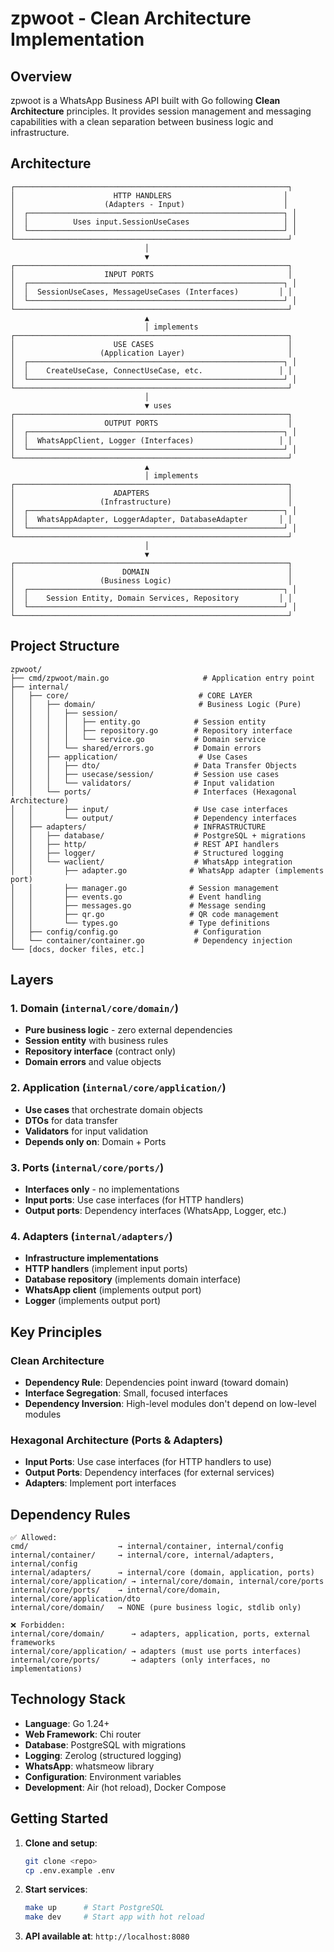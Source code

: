 # zpwoot - Clean Architecture Implementation

## Overview

zpwoot is a WhatsApp Business API built with Go following **Clean Architecture** principles. It provides session management and messaging capabilities with a clean separation between business logic and infrastructure.

## Architecture

```
┌─────────────────────────────────────────────────────────────┐
│                      HTTP HANDLERS                         │
│                    (Adapters - Input)                      │
│  ┌─────────────────────────────────────────────────────────┐ │
│  │          Uses input.SessionUseCases                     │ │
│  └─────────────────────────────────────────────────────────┘ │
└─────────────────────────────────────────────────────────────┘
                              │
                              ▼
┌─────────────────────────────────────────────────────────────┐
│                    INPUT PORTS                              │
│  ┌─────────────────────────────────────────────────────────┐ │
│  │  SessionUseCases, MessageUseCases (Interfaces)         │ │
│  └─────────────────────────────────────────────────────────┘ │
└─────────────────────────────────────────────────────────────┘
                              ▲
                              │ implements
┌─────────────────────────────────────────────────────────────┐
│                      USE CASES                              │
│                   (Application Layer)                       │
│  ┌─────────────────────────────────────────────────────────┐ │
│  │    CreateUseCase, ConnectUseCase, etc.                 │ │
│  └─────────────────────────────────────────────────────────┘ │
└─────────────────────────────────────────────────────────────┘
                              │
                              ▼ uses
┌─────────────────────────────────────────────────────────────┐
│                    OUTPUT PORTS                             │
│  ┌─────────────────────────────────────────────────────────┐ │
│  │  WhatsAppClient, Logger (Interfaces)                   │ │
│  └─────────────────────────────────────────────────────────┘ │
└─────────────────────────────────────────────────────────────┘
                              ▲
                              │ implements
┌─────────────────────────────────────────────────────────────┐
│                      ADAPTERS                               │
│                   (Infrastructure)                          │
│  ┌─────────────────────────────────────────────────────────┐ │
│  │  WhatsAppAdapter, LoggerAdapter, DatabaseAdapter       │ │
│  └─────────────────────────────────────────────────────────┘ │
└─────────────────────────────────────────────────────────────┘
                              │
                              ▼
┌─────────────────────────────────────────────────────────────┐
│                        DOMAIN                               │
│                   (Business Logic)                          │
│  ┌─────────────────────────────────────────────────────────┐ │
│  │    Session Entity, Domain Services, Repository         │ │
│  └─────────────────────────────────────────────────────────┘ │
└─────────────────────────────────────────────────────────────┘
```

## Project Structure

```
zpwoot/
├── cmd/zpwoot/main.go                     # Application entry point
├── internal/
│   ├── core/                             # CORE LAYER
│   │   ├── domain/                       # Business Logic (Pure)
│   │   │   ├── session/
│   │   │   │   ├── entity.go            # Session entity
│   │   │   │   ├── repository.go        # Repository interface
│   │   │   │   └── service.go           # Domain service
│   │   │   └── shared/errors.go         # Domain errors
│   │   ├── application/                  # Use Cases
│   │   │   ├── dto/                     # Data Transfer Objects
│   │   │   ├── usecase/session/         # Session use cases
│   │   │   └── validators/              # Input validation
│   │   └── ports/                       # Interfaces (Hexagonal Architecture)
│   │       ├── input/                   # Use case interfaces
│   │       └── output/                  # Dependency interfaces
│   ├── adapters/                        # INFRASTRUCTURE
│   │   ├── database/                    # PostgreSQL + migrations
│   │   ├── http/                        # REST API handlers
│   │   ├── logger/                      # Structured logging
│   │   └── waclient/                    # WhatsApp integration
│   │       ├── adapter.go              # WhatsApp adapter (implements port)
│   │       ├── manager.go              # Session management
│   │       ├── events.go               # Event handling
│   │       ├── messages.go             # Message sending
│   │       ├── qr.go                   # QR code management
│   │       └── types.go                # Type definitions
│   ├── config/config.go                 # Configuration
│   └── container/container.go           # Dependency injection
└── [docs, docker files, etc.]
```

## Layers

### 1. Domain (`internal/core/domain/`)
- **Pure business logic** - zero external dependencies
- **Session entity** with business rules
- **Repository interface** (contract only)
- **Domain errors** and value objects

### 2. Application (`internal/core/application/`)
- **Use cases** that orchestrate domain objects
- **DTOs** for data transfer
- **Validators** for input validation
- **Depends only on**: Domain + Ports

### 3. Ports (`internal/core/ports/`)
- **Interfaces only** - no implementations
- **Input ports**: Use case interfaces (for HTTP handlers)
- **Output ports**: Dependency interfaces (WhatsApp, Logger, etc.)

### 4. Adapters (`internal/adapters/`)
- **Infrastructure implementations**
- **HTTP handlers** (implement input ports)
- **Database repository** (implements domain interface)
- **WhatsApp client** (implements output port)
- **Logger** (implements output port)

## Key Principles

### Clean Architecture
- **Dependency Rule**: Dependencies point inward (toward domain)
- **Interface Segregation**: Small, focused interfaces
- **Dependency Inversion**: High-level modules don't depend on low-level modules

### Hexagonal Architecture (Ports & Adapters)
- **Input Ports**: Use case interfaces (for HTTP handlers to use)
- **Output Ports**: Dependency interfaces (for external services)
- **Adapters**: Implement port interfaces

## Dependency Rules

```
✅ Allowed:
cmd/                    → internal/container, internal/config
internal/container/     → internal/core, internal/adapters, internal/config
internal/adapters/      → internal/core (domain, application, ports)
internal/core/application/ → internal/core/domain, internal/core/ports
internal/core/ports/    → internal/core/domain, internal/core/application/dto
internal/core/domain/   → NONE (pure business logic, stdlib only)

❌ Forbidden:
internal/core/domain/      → adapters, application, ports, external frameworks
internal/core/application/ → adapters (must use ports interfaces)
internal/core/ports/       → adapters (only interfaces, no implementations)
```

## Technology Stack

- **Language**: Go 1.24+
- **Web Framework**: Chi router
- **Database**: PostgreSQL with migrations
- **Logging**: Zerolog (structured logging)
- **WhatsApp**: whatsmeow library
- **Configuration**: Environment variables
- **Development**: Air (hot reload), Docker Compose

## Getting Started

1. **Clone and setup**:
   ```bash
   git clone <repo>
   cp .env.example .env
   ```

2. **Start services**:
   ```bash
   make up      # Start PostgreSQL
   make dev     # Start app with hot reload
   ```

3. **API available at**: `http://localhost:8080`